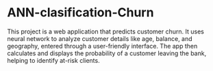 # ANN-clasification-Churn
This project is a web application that predicts customer churn. It uses neural network to analyze customer details like age, balance, and geography, entered through a user-friendly interface. The app then calculates and displays the probability of a customer leaving the bank, helping to identify at-risk clients.
